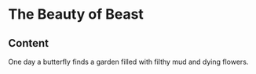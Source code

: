 # The Beauty of Beast

## Content
One day a butterfly finds a garden filled with filthy mud and dying flowers.
